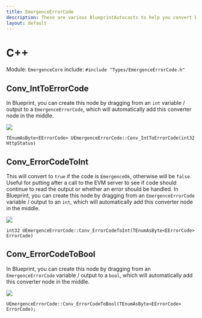 ```yaml
---
title: EmergenceErrorCode
description: These are various BlueprintAutocasts to help you convert between EErrorCodes and other types.
layout: default
---
```


# C++

Module: `EmergenceCore`
include: `#include "Types/EmergenceErrorCode.h"`

## Conv\_IntToErrorCode

In Blueprint, you can create this node by dragging from an `int` variable / output to a `EmergenceErrorCode`, which will automatically add this converter node in the middle.

![](<../../../../.gitbook/assets/image (43).png>)

```
TEnumAsByte<EErrorCode> UEmergenceErrorCode::Conv_IntToErrorCode(int32 HttpStatus)
```

## Conv\_ErrorCodeToInt

This will convert to `true` if the code is `EmergenceOk`, otherwise will be `false`. Useful for putting after a call to the EVM server to see if code should continue to read the output or whether an error should be handled.
In Blueprint, you can create this node by dragging from an `EmergenceErrorCode` variable / output to an `int`, which will automatically add this converter node in the middle.

![](<../../../../.gitbook/assets/image (31) (1).png>)

```
int32 UEmergenceErrorCode::Conv_ErrorCodeToInt(TEnumAsByte<EErrorCode> ErrorCode)
```

## Conv\_ErrorCodeToBool

In Blueprint, you can create this node by dragging from an `EmergenceErrorCode` variable / output to a `bool`, which will automatically add this converter node in the middle.

![](<../../../../.gitbook/assets/image (28).png>)

```
UEmergenceErrorCode::Conv_ErrorCodeToBool(TEnumAsByte<EErrorCode> ErrorCode);
```
